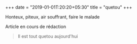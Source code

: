 +++
date = "2019-01-01T:20:20+05:30"
title = "quetou"
+++

Honteux, piteux, air souffrant, faire le malade
<!--more-->
Article en cours de rédaction

> Il est tout quetou aujourd'hui
